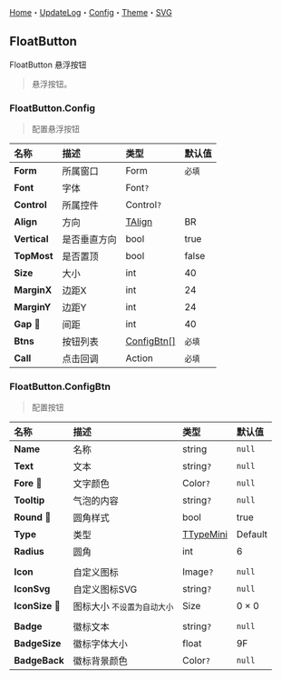 ﻿[Home](../Home.md)・[UpdateLog](../UpdateLog.md)・[Config](../Config.md)・[Theme](../Theme.md)・[SVG](../SVG.md)

## FloatButton

FloatButton 悬浮按钮

> 悬浮按钮。

### FloatButton.Config

> 配置悬浮按钮

名称 | 描述 | 类型 | 默认值 |
:--|:--|:--|:--|
**Form** | 所属窗口 | Form | `必填` |
**Font** | 字体 | Font`?` ||
**Control** | 所属控件 | Control`?` ||
**Align** | 方向 | [TAlign](Enum.md#talign) | BR |
**Vertical** | 是否垂直方向 | bool | true |
**TopMost** | 是否置顶 | bool | false |
**Size** | 大小 | int | 40 |
**MarginX** | 边距X | int | 24 |
**MarginY** | 边距Y | int | 24 |
**Gap** 🔴 | 间距 | int | 40 |
**Btns** | 按钮列表 | [ConfigBtn[]](#floatbutton.configbtn) | `必填` |
**Call** | 点击回调 | Action<ConfigBtn> | `必填` |

### FloatButton.ConfigBtn

> 配置按钮

名称 | 描述 | 类型 | 默认值 |
:--|:--|:--|:--|
**Name** | 名称 | string | `null` |
**Text** | 文本 | string`?` | `null` |
**Fore** 🔴 | 文字颜色 | Color`?` | `null` |
**Tooltip** | 气泡的内容 | string`?` | `null` |
**Round** 🔴 | 圆角样式 | bool | true |
**Type** | 类型 | [TTypeMini](Enum.md#ttypemini) | Default |
**Radius** | 圆角 | int | 6 |
||||
**Icon** | 自定义图标 | Image`?` | `null` |
**IconSvg** | 自定义图标SVG | string`?` | `null` |
**IconSize** 🔴 | 图标大小 `不设置为自动大小` | Size | 0 × 0 |
||||
**Badge** | 徽标文本 | string`?` | `null` |
**BadgeSize** | 徽标字体大小 | float | 9F |
**BadgeBack** | 徽标背景颜色 | Color`?` | `null` |
